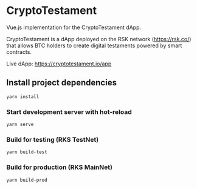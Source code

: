# CryptoTestament
Vue.js implementation for the CryptoTestament dApp.

CryptoTestament is a dApp deployed on the RSK network (https://rsk.co/) that allows BTC holders to create digital testaments powered by smart contracts.

Live dApp: https://cryptotestament.io/app


## Install project dependencies
```
yarn install
```

### Start development server with hot-reload
```
yarn serve
```

### Build for testing (RKS TestNet)
```
yarn build-test
```

### Build for production (RKS MainNet)
```
yarn build-prod
```
